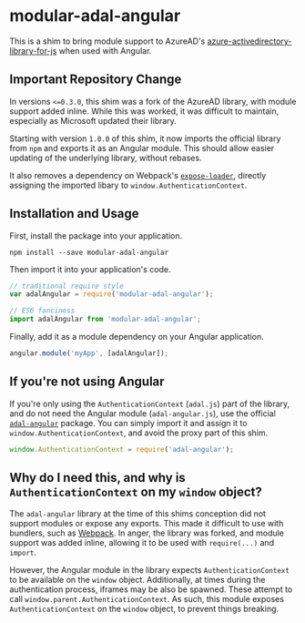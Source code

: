 # modular-adal-angular
This is a shim to bring module support to AzureAD's [azure-activedirectory-library-for-js](https://github.com/AzureAD/azure-activedirectory-library-for-js) when used with Angular.

## Important Repository Change

In versions `<=0.3.0`, this shim was a fork of the AzureAD library, with module support added inline.
While this was worked, it was difficult to maintain, especially as Microsoft updated their library.

Starting with version `1.0.0` of this shim, it now imports the official library from `npm` and exports it as an Angular module.
This should allow easier updating of the underlying library, without rebases.

It also removes a dependency on Webpack's [`expose-loader`](https://github.com/webpack/expose-loader),
directly assigning the imported libary to `window.AuthenticationContext`.


## Installation and Usage

First, install the package into your application.

```
npm install --save modular-adal-angular
```

Then import it into your application's code.

```js
// traditional require style
var adalAngular = require('modular-adal-angular');

// ES6 fanciness
import adalAngular from 'modular-adal-angular';
```

Finally, add it as a module dependency on your Angular application.

```js
angular.module('myApp', [adalAngular]);
```


## If you're not using Angular

If you're only using the `AuthenticationContext` (`adal.js`) part of the library, and do not need the Angular module (`adal-angular.js`), use the official [`adal-angular`](https://www.npmjs.com/package/adal-angular) package. You can simply import it and assign it to `window.AuthenticationContext`, and avoid the proxy part of this shim.

```js
window.AuthenticationContext = require('adal-angular');
```


## Why do I need this, and why is `AuthenticationContext` on my `window` object?

The `adal-angular` library at the time of this shims conception did not support modules or expose any exports.
This made it difficult to use with bundlers, such as [Webpack](https://github.com/webpack/webpack).
In anger, the library was forked, and module support was added inline, allowing it to be used with `require(...)` and `import`.

However, the Angular module in the library expects `AuthenticationContext` to be available on the `window` object.
Additionally, at times during the authentication process, iframes may be also be spawned.
These attempt to call `window.parent.AuthenticationContext`.
As such, this module exposes `AuthenticationContext` on the `window` object, to prevent things breaking.

